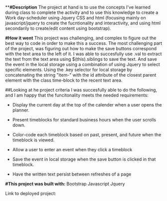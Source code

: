 ****#Description**
The project at hand is to use the concepts I've learned during class to complete the activity and to use this knowledge to create a Work day-scheduler using Jquery CSS and html (focusing mainly on javascript/jquery to create the fucntionality and interactivity, and using html secondarily to create/edit content using bootstrap).

**#How it went**
This project was challenging, and complex to figure out the best way to code in order to make this a success.
The most challenging part of the project, was figuring out how to make the save buttons correspond with the text area to the left of it. I was able to succesfully use .val to extract the text from the text area using $(this).siblings to save the text. And save the event in the local storage using a combination of using Jquery to select specific elements. Using the .key selector for local storage by concatenating the string "item-" with the id attribute of the closest parent element with the class time-block to the recent text area.

##Looking at he project criteria I was succesfully able to do the following, and I am happy that the funcitonality meets the needed requirements:

* Display the current day at the top of the calender when a user opens the planner.
 
* Present timeblocks for standard business hours when the user scrolls down.
 
* Color-code each timeblock based on past, present, and future when the timeblock is viewed.
 
* Allow a user to enter an event when they click a timeblock

* Save the event in local storage when the save button is clicked in that timeblock.

* Have the written text persist between refreshes of a page


**#This project was built with:**
Bootstrap
Javascript
Jquery

Link to deployed project: 
